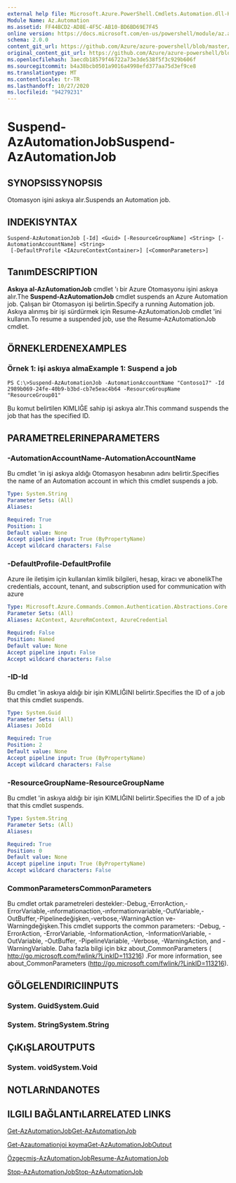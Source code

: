 ```yaml
---
external help file: Microsoft.Azure.PowerShell.Cmdlets.Automation.dll-Help.xml
Module Name: Az.Automation
ms.assetid: FF44BCD2-AD8E-4F5C-AB10-BD6BD69E7F45
online version: https://docs.microsoft.com/en-us/powershell/module/az.automation/suspend-azautomationjob
schema: 2.0.0
content_git_url: https://github.com/Azure/azure-powershell/blob/master/src/Automation/Automation/help/Suspend-AzAutomationJob.md
original_content_git_url: https://github.com/Azure/azure-powershell/blob/master/src/Automation/Automation/help/Suspend-AzAutomationJob.md
ms.openlocfilehash: 3aecdb18579f46722a73e3de538f5f3c929b606f
ms.sourcegitcommit: b4a38bcb0501a9016a4998efd377aa75d3ef9ce8
ms.translationtype: MT
ms.contentlocale: tr-TR
ms.lasthandoff: 10/27/2020
ms.locfileid: "94279231"
---
```

# <span data-ttu-id="2dfec-101">Suspend-AzAutomationJob</span><span class="sxs-lookup"><span data-stu-id="2dfec-101">Suspend-AzAutomationJob</span></span>

## <span data-ttu-id="2dfec-102">SYNOPSIS</span><span class="sxs-lookup"><span data-stu-id="2dfec-102">SYNOPSIS</span></span>
<span data-ttu-id="2dfec-103">Otomasyon işini askıya alır.</span><span class="sxs-lookup"><span data-stu-id="2dfec-103">Suspends an Automation job.</span></span>

## <span data-ttu-id="2dfec-104">INDEKI</span><span class="sxs-lookup"><span data-stu-id="2dfec-104">SYNTAX</span></span>

```
Suspend-AzAutomationJob [-Id] <Guid> [-ResourceGroupName] <String> [-AutomationAccountName] <String>
 [-DefaultProfile <IAzureContextContainer>] [<CommonParameters>]
```

## <span data-ttu-id="2dfec-105">Tanım</span><span class="sxs-lookup"><span data-stu-id="2dfec-105">DESCRIPTION</span></span>
<span data-ttu-id="2dfec-106">**Askıya al-AzAutomationJob** cmdlet 'ı bir Azure Otomasyonu işini askıya alır.</span><span class="sxs-lookup"><span data-stu-id="2dfec-106">The **Suspend-AzAutomationJob** cmdlet suspends an Azure Automation job.</span></span>
<span data-ttu-id="2dfec-107">Çalışan bir Otomasyon işi belirtin.</span><span class="sxs-lookup"><span data-stu-id="2dfec-107">Specify a running Automation job.</span></span>
<span data-ttu-id="2dfec-108">Askıya alınmış bir işi sürdürmek için Resume-AzAutomationJob cmdlet 'ini kullanın.</span><span class="sxs-lookup"><span data-stu-id="2dfec-108">To resume a suspended job, use the Resume-AzAutomationJob cmdlet.</span></span>

## <span data-ttu-id="2dfec-109">ÖRNEKLERDEN</span><span class="sxs-lookup"><span data-stu-id="2dfec-109">EXAMPLES</span></span>

### <span data-ttu-id="2dfec-110">Örnek 1: işi askıya alma</span><span class="sxs-lookup"><span data-stu-id="2dfec-110">Example 1: Suspend a job</span></span>
```
PS C:\>Suspend-AzAutomationJob -AutomationAccountName "Contoso17" -Id 2989b069-24fe-40b9-b3bd-cb7e5eac4b64 -ResourceGroupName "ResourceGroup01"
```

<span data-ttu-id="2dfec-111">Bu komut belirtilen KIMLIĞE sahip işi askıya alır.</span><span class="sxs-lookup"><span data-stu-id="2dfec-111">This command suspends the job that has the specified ID.</span></span>

## <span data-ttu-id="2dfec-112">PARAMETRELERINE</span><span class="sxs-lookup"><span data-stu-id="2dfec-112">PARAMETERS</span></span>

### <span data-ttu-id="2dfec-113">-AutomationAccountName</span><span class="sxs-lookup"><span data-stu-id="2dfec-113">-AutomationAccountName</span></span>
<span data-ttu-id="2dfec-114">Bu cmdlet 'in işi askıya aldığı Otomasyon hesabının adını belirtir.</span><span class="sxs-lookup"><span data-stu-id="2dfec-114">Specifies the name of an Automation account in which this cmdlet suspends a job.</span></span>

```yaml
Type: System.String
Parameter Sets: (All)
Aliases:

Required: True
Position: 1
Default value: None
Accept pipeline input: True (ByPropertyName)
Accept wildcard characters: False
```

### <span data-ttu-id="2dfec-115">-DefaultProfile</span><span class="sxs-lookup"><span data-stu-id="2dfec-115">-DefaultProfile</span></span>
<span data-ttu-id="2dfec-116">Azure ile iletişim için kullanılan kimlik bilgileri, hesap, kiracı ve abonelik</span><span class="sxs-lookup"><span data-stu-id="2dfec-116">The credentials, account, tenant, and subscription used for communication with azure</span></span>

```yaml
Type: Microsoft.Azure.Commands.Common.Authentication.Abstractions.Core.IAzureContextContainer
Parameter Sets: (All)
Aliases: AzContext, AzureRmContext, AzureCredential

Required: False
Position: Named
Default value: None
Accept pipeline input: False
Accept wildcard characters: False
```

### <span data-ttu-id="2dfec-117">-ID</span><span class="sxs-lookup"><span data-stu-id="2dfec-117">-Id</span></span>
<span data-ttu-id="2dfec-118">Bu cmdlet 'in askıya aldığı bir işin KIMLIĞINI belirtir.</span><span class="sxs-lookup"><span data-stu-id="2dfec-118">Specifies the ID of a job that this cmdlet suspends.</span></span>

```yaml
Type: System.Guid
Parameter Sets: (All)
Aliases: JobId

Required: True
Position: 2
Default value: None
Accept pipeline input: True (ByPropertyName)
Accept wildcard characters: False
```

### <span data-ttu-id="2dfec-119">-ResourceGroupName</span><span class="sxs-lookup"><span data-stu-id="2dfec-119">-ResourceGroupName</span></span>
<span data-ttu-id="2dfec-120">Bu cmdlet 'in askıya aldığı bir işin KIMLIĞINI belirtir.</span><span class="sxs-lookup"><span data-stu-id="2dfec-120">Specifies the ID of a job that this cmdlet suspends.</span></span>

```yaml
Type: System.String
Parameter Sets: (All)
Aliases:

Required: True
Position: 0
Default value: None
Accept pipeline input: True (ByPropertyName)
Accept wildcard characters: False
```

### <span data-ttu-id="2dfec-121">CommonParameters</span><span class="sxs-lookup"><span data-stu-id="2dfec-121">CommonParameters</span></span>
<span data-ttu-id="2dfec-122">Bu cmdlet ortak parametreleri destekler:-Debug,-ErrorAction,-ErrorVariable,-ınformationaction,-ınformationvariable,-OutVariable,-OutBuffer,-Pipelinedeğişken,-verbose,-WarningAction ve-Warningdeğişken.</span><span class="sxs-lookup"><span data-stu-id="2dfec-122">This cmdlet supports the common parameters: -Debug, -ErrorAction, -ErrorVariable, -InformationAction, -InformationVariable, -OutVariable, -OutBuffer, -PipelineVariable, -Verbose, -WarningAction, and -WarningVariable.</span></span> <span data-ttu-id="2dfec-123">Daha fazla bilgi için bkz about_CommonParameters ( http://go.microsoft.com/fwlink/?LinkID=113216) .</span><span class="sxs-lookup"><span data-stu-id="2dfec-123">For more information, see about_CommonParameters (http://go.microsoft.com/fwlink/?LinkID=113216).</span></span>

## <span data-ttu-id="2dfec-124">GÖLGELENDIRICI</span><span class="sxs-lookup"><span data-stu-id="2dfec-124">INPUTS</span></span>

### <span data-ttu-id="2dfec-125">System. Guid</span><span class="sxs-lookup"><span data-stu-id="2dfec-125">System.Guid</span></span>

### <span data-ttu-id="2dfec-126">System. String</span><span class="sxs-lookup"><span data-stu-id="2dfec-126">System.String</span></span>

## <span data-ttu-id="2dfec-127">ÇıKıŞLAR</span><span class="sxs-lookup"><span data-stu-id="2dfec-127">OUTPUTS</span></span>

### <span data-ttu-id="2dfec-128">System. void</span><span class="sxs-lookup"><span data-stu-id="2dfec-128">System.Void</span></span>

## <span data-ttu-id="2dfec-129">NOTLARıNDA</span><span class="sxs-lookup"><span data-stu-id="2dfec-129">NOTES</span></span>

## <span data-ttu-id="2dfec-130">ILGILI BAĞLANTıLAR</span><span class="sxs-lookup"><span data-stu-id="2dfec-130">RELATED LINKS</span></span>

[<span data-ttu-id="2dfec-131">Get-AzAutomationJob</span><span class="sxs-lookup"><span data-stu-id="2dfec-131">Get-AzAutomationJob</span></span>](./Get-AzAutomationJob.md)

[<span data-ttu-id="2dfec-132">Get-Azautomationjoi koyma</span><span class="sxs-lookup"><span data-stu-id="2dfec-132">Get-AzAutomationJobOutput</span></span>](./Get-AzAutomationJobOutput.md)

[<span data-ttu-id="2dfec-133">Özgeçmiş-AzAutomationJob</span><span class="sxs-lookup"><span data-stu-id="2dfec-133">Resume-AzAutomationJob</span></span>](./Resume-AzAutomationJob.md)

[<span data-ttu-id="2dfec-134">Stop-AzAutomationJob</span><span class="sxs-lookup"><span data-stu-id="2dfec-134">Stop-AzAutomationJob</span></span>](./Stop-AzAutomationJob.md)


